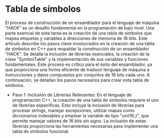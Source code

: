 # Tabla de símbolos

El proceso de construcción de un ensamblador para el lenguaje de máquina "HACK" es un desafío fundamental en la programación de bajo nivel. Una parte esencial de esta tarea es la creación de una tabla de símbolos que mapea etiquetas y variables a direcciones de memoria de 16 bits. Este artículo describe los pasos clave involucrados en la creación de una tabla de símbolos en C++ para respaldar la construcción de un ensamblador "HACK". Se detalla la inclusión de librerías esenciales, la creación de la clase "SymbolTable" y la implementación de sus variables y funciones fundamentales. Este proceso es crítico para el éxito del ensamblador, ya que proporciona una forma eficiente de traducir lenguaje de máquina a instrucciones y datos compuestos por conjuntos de 16 bits cada uno. A continuación, se detallan los pasos necesarios para crear esta tabla de símbolos.

- Paso 1: Inclusión de Librerías Relevantes: En el lenguaje de programación C++, la creación de una tabla de símbolos requiere el uso de librerías específicas. Esto incluye la inclusión de librerías para procesar strings, manejar excepciones, utilizar mapas como diccionarios indexables y emplear la variable de tipo "uint16_t", que permite manejar valores de 16 bits sin signo. La inclusión de estas librerías proporciona las herramientas necesarias para implementar una tabla de símbolos funcional.

